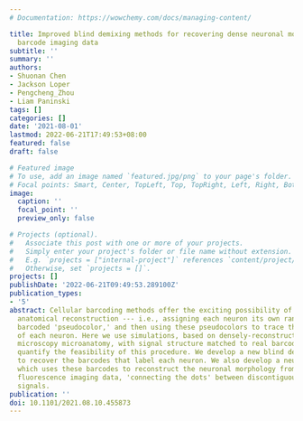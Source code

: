 ```yaml
---
# Documentation: https://wowchemy.com/docs/managing-content/

title: Improved blind demixing methods for recovering dense neuronal morphology from
  barcode imaging data
subtitle: ''
summary: ''
authors:
- Shuonan Chen
- Jackson Loper
- Pengcheng_Zhou
- Liam Paninski
tags: []
categories: []
date: '2021-08-01'
lastmod: 2022-06-21T17:49:53+08:00
featured: false
draft: false

# Featured image
# To use, add an image named `featured.jpg/png` to your page's folder.
# Focal points: Smart, Center, TopLeft, Top, TopRight, Left, Right, BottomLeft, Bottom, BottomRight.
image:
  caption: ''
  focal_point: ''
  preview_only: false

# Projects (optional).
#   Associate this post with one or more of your projects.
#   Simply enter your project's folder or file name without extension.
#   E.g. `projects = ["internal-project"]` references `content/project/deep-learning/index.md`.
#   Otherwise, set `projects = []`.
projects: []
publishDate: '2022-06-21T09:49:53.289100Z'
publication_types:
- '5'
abstract: Cellular barcoding methods offer the exciting possibility of 'infinite-pseudocolor'
  anatomical reconstruction --- i.e., assigning each neuron its own random unique
  barcoded 'pseudocolor,' and then using these pseudocolors to trace the microanatomy
  of each neuron. Here we use simulations, based on densely-reconstructed electron
  microscopy microanatomy, with signal structure matched to real barcoding data, to
  quantify the feasibility of this procedure. We develop a new blind demixing approach
  to recover the barcodes that label each neuron. We also develop a neural network
  which uses these barcodes to reconstruct the neuronal morphology from the observed
  fluorescence imaging data, 'connecting the dots' between discontiguous amplicon
  signals.
publication: ''
doi: 10.1101/2021.08.10.455873
---
```

